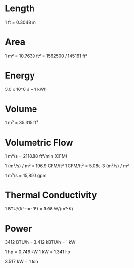 # Length

1 ft = 0.3048 m

# Area

1 m² = 10.7639 ft² = 1562500 / 145161 ft²

# Energy

3.6 x 10^6 J = 1 kWh

# Volume

1 m³ = 35.315 ft³

# Volumetric Flow

1 m³/s = 2118.88 ft³/min (CFM)

1 (m³/s) / m² = 196.9 CFM/ft²
1 CFM/ft² = 5.08e-3 (m³/s) / m²

1 m³/s = 15,850 gpm

# Thermal Conductivity

1 BTU/(ft²-hr-°F) = 5.68 W/(m²-K)

# Power

3412 BTU/h = 3.412 kBTU/h = 1 kW

1 hp = 0.746 kW
1 kW = 1.341 hp

3.517 kW = 1 ton

